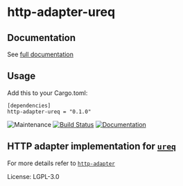 # http-adapter-ureq

## Documentation

See [full documentation](https://docs.rs/http-adapter-ureq)

## Usage

Add this to your Cargo.toml:
```
[dependencies]
http-adapter-ureq = "0.1.0"
```

![Maintenance](https://img.shields.io/badge/maintenance-passively--maintained-yellowgreen.svg)
[![Build Status](https://github.com/twistedfall/http-adapter-ureq/actions/workflows/http-adapter-ureq.yml/badge.svg)](https://github.com/twistedfall/http-adapter-ureq/actions/workflows/http-adapter-ureq.yml)
[![Documentation](https://docs.rs/http-adapter-ureq/badge.svg)](https://docs.rs/http-adapter-ureq)

## HTTP adapter implementation for [`ureq`](https://crates.io/crates/ureq)

For more details refer to [`http-adapter`](https://crates.io/crates/http-adapter)

License: LGPL-3.0
